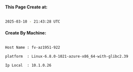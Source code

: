 
   
#### This Page Create at:

```bash

2025-03-10 - 21:43:28 UTC

```

#### Create By Machine:

```bash

Host Name : fv-az1951-922

platform  : Linux-6.8.0-1021-azure-x86_64-with-glibc2.39

Ip Local  : 10.1.0.26

```

